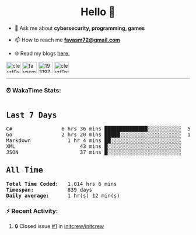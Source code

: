 <h1 align="center">Hello 👋 </h1>

- 💬 Ask me about **cybersecurity, programming, games**

- 📫 How to reach me **favasm72@gmail.com**

- 🌐 Read my blogs <a href="https://favas.dev" target="_blank"> here.</a> 

<p align="left">
<a href="https://twitter.com/clevrf0x" target="blank"><img align="center" src="https://raw.githubusercontent.com/rahuldkjain/github-profile-readme-generator/master/src/images/icons/Social/twitter.svg" alt="clevrf0x" height="30" width="40" /></a>
<a href="https://linkedin.com/in/favasm72" target="blank"><img align="center" src="https://raw.githubusercontent.com/rahuldkjain/github-profile-readme-generator/master/src/images/icons/Social/linked-in-alt.svg" alt="favasm72" height="30" width="40" /></a>
<a href="https://stackoverflow.com/users/19319778" target="blank"><img align="center" src="https://raw.githubusercontent.com/rahuldkjain/github-profile-readme-generator/master/src/images/icons/Social/stack-overflow.svg" alt="19319778" height="30" width="40" /></a>
<a href="https://instagram.com/clevrf0x" target="blank"><img align="center" src="https://raw.githubusercontent.com/rahuldkjain/github-profile-readme-generator/master/src/images/icons/Social/instagram.svg" alt="clevrf0x" height="30" width="40" /></a>
</p>

<hr>

### ⏰ WakaTime Stats:
<!--WakaTime-Start-->
<pre><h2>Last 7 Days</h2>C#                6 hrs 36 mins ██████████████░░░░░░░░░░░  55.50 %</br>Go                2 hrs 20 mins █████░░░░░░░░░░░░░░░░░░░░  19.73 %</br>Markdown            1 hr 4 mins ██░░░░░░░░░░░░░░░░░░░░░░░   9.06 %</br>XML                     43 mins █░░░░░░░░░░░░░░░░░░░░░░░░   6.11 %</br>JSON                    37 mins █░░░░░░░░░░░░░░░░░░░░░░░░   5.22 %</br><h2>All Time</h2><strong>Total Time Coded:   </strong>1,014 hrs 6 mins</br><strong>Timespan:           </strong>839 days</br><strong>Daily average:      </strong>1 hr(s) 12 min(s)</pre>
<!--WakaTime-End-->

<!--START_SECTION:waka-->
<!--END_SECTION:waka-->


### :zap: Recent Activity:

<!--START_SECTION:activity-->
1. 🔒 Closed issue [#1](https://github.com/initcrew/initcrew/issues/1) in [initcrew/initcrew](https://github.com/initcrew/initcrew)
<!--END_SECTION:activity-->

